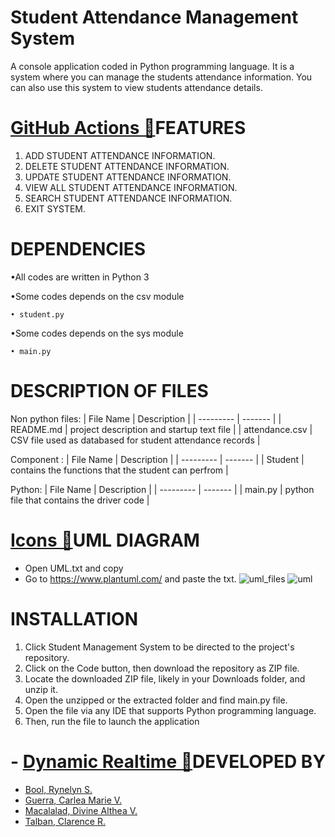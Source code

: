 # Student Attendance Management System

A console application coded in Python programming language. It is a system where you can manage the students attendance information. You can also use this system to view students attendance details.

# [GitHub Actions 🤖](#github-actions-)FEATURES
1. ADD STUDENT ATTENDANCE INFORMATION.
2. DELETE STUDENT ATTENDANCE INFORMATION.
3. UPDATE STUDENT ATTENDANCE INFORMATION.
4. VIEW ALL STUDENT ATTENDANCE INFORMATION.
5. SEARCH STUDENT ATTENDANCE INFORMATION.
6. EXIT SYSTEM.

# DEPENDENCIES

•All codes are written in Python 3

•Some codes depends on the csv module
    
    • student.py
    
•Some codes depends on the sys module
    
    • main.py
    
# DESCRIPTION OF FILES

Non python files:
| File Name | Description |
| --------- | ------- |
| README.md | project description and startup text file |
| attendance.csv | CSV file used as databased for student attendance records |

Component :
| File Name | Description |
| --------- | ------- |
| Student | contains the functions that the student can perfrom |

Python:
| File Name | Description |
| --------- | ------- |
| main.py | python file that contains the driver code |

# [Icons 🎯](#icons-)UML DIAGRAM
* Open UML.txt and copy
* Go to https://www.plantuml.com/ and paste the txt.
![uml_files](https://user-images.githubusercontent.com/114181229/206955762-67dd5912-db9b-4d43-97dc-1d9526a912ea.png)
![uml](https://user-images.githubusercontent.com/114181229/206955607-1d05e40b-64cd-489b-9104-9bda5527aa51.png)

# INSTALLATION
1. Click Student Management System to be directed to the project's repository.
2. Click on the Code button, then download the repository as ZIP file.
3. Locate the downloaded ZIP file, likely in your Downloads folder, and unzip it.
4. Open the unzipped or the extracted folder and find main.py file.
5. Open the file via any IDE that supports Python programming language.
6. Then, run the file to launch the application

# - [Dynamic Realtime 💫](#dynamic-realtime-)DEVELOPED BY

*  [Bool, Rynelyn S.](https://github.com/rynebool)
*  [Guerra, Carlea Marie V.](https://github.com/CarleaG)
*  [Macalalad, Divine Althea V.](https://github.com/divinemacalalad)
*  [Talban, Clarence R.](https://github.com/Clarence2101)


